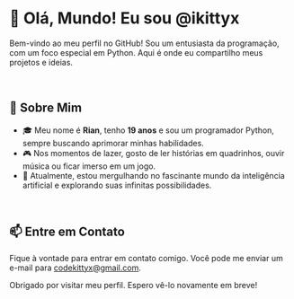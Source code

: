 <!---
ikittyx/ikittyx is a ✨ special ✨ repository because its `README.md` (this file) appears on your GitHub profile.
You can click the Preview link to take a look at your changes.
--->
 
# 👋 Olá, Mundo! Eu sou @ikittyx

Bem-vindo ao meu perfil no GitHub! Sou um entusiasta da programação, com um foco especial em Python. Aqui é onde eu compartilho meus projetos e ideias.

<br>

## 🚀 Sobre Mim

- 🎓 Meu nome é **Rian**, tenho **19 anos** e sou um programador Python, sempre buscando aprimorar minhas habilidades.
- 🎮 Nos momentos de lazer, gosto de ler histórias em quadrinhos, ouvir música ou ficar imerso em um jogo.
- 🌱 Atualmente, estou mergulhando no fascinante mundo da inteligência artificial e explorando suas infinitas possibilidades.

<br>

## 📫 Entre em Contato

Fique à vontade para entrar em contato comigo. Você pode me enviar um e-mail para codekittyx@gmail.com.

Obrigado por visitar meu perfil. Espero vê-lo novamente em breve!
